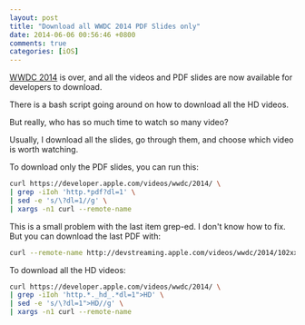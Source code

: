 ```yaml
---
layout: post
title: "Download all WWDC 2014 PDF Slides only"
date: 2014-06-06 00:56:46 +0800
comments: true
categories: [iOS]
---
```


[WWDC 2014](https://developer.apple.com/videos/wwdc/2014/) is over, and all the videos and PDF slides are now available for developers to download.

There is a bash script going around on how to download all the HD videos.

But really, who has so much time to watch so many video?

<!-- more -->

Usually, I download all the slides, go through them, and choose which video is worth watching.

To download only the PDF slides, you can run this:

```bash
curl https://developer.apple.com/videos/wwdc/2014/ \
| grep -iIoh 'http.*pdf?dl=1' \
| sed -e 's/\?dl=1//g' \
| xargs -n1 curl --remote-name
```

This is a small problem with the last item grep-ed. I don't know how to fix. But you can download the last PDF with:

```bash
curl --remote-name http://devstreaming.apple.com/videos/wwdc/2014/102xxw2o82y78a4/102/102_platforms_state_of_the_union.pdf`
```

To download all the HD videos:

```bash
curl https://developer.apple.com/videos/wwdc/2014/ \
| grep -iIoh 'http.*._hd_.*dl=1">HD' \
| sed -e 's/\?dl=1">HD//g' \
| xargs -n1 curl --remote-name
```
